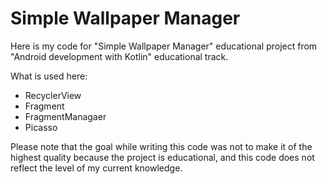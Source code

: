 # Simple Wallpaper Manager
Here is my code for "Simple Wallpaper Manager" educational project from "Android development with Kotlin" educational track.

What is used here:
- RecyclerView
- Fragment
- FragmentManagaer
- Picasso
  
Please note that the goal while writing this code was not to make it of the highest quality because the project is educational, and this code does not reflect the level of my current knowledge.
